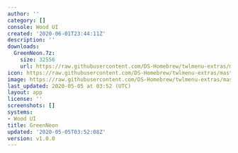 ```yaml
---
author: ''
category: []
console: Wood UI
created: '2020-06-01T23:44:11Z'
description: ''
downloads:
  GreenNeon.7z:
    size: 32556
    url: https://raw.githubusercontent.com/DS-Homebrew/twlmenu-extras/master/_nds/TWiLightMenu/akmenu/themes/GreenNeon.7z
icon: https://raw.githubusercontent.com/DS-Homebrew/twlmenu-extras/master/unistore/icons/ak.png
image: https://raw.githubusercontent.com/DS-Homebrew/twlmenu-extras/master/unistore/icons/ak.png
last_updated: 2020-05-05 at 03:52 (UTC)
layout: app
license: ''
screenshots: []
systems:
- Wood UI
title: GreenNeon
updated: '2020-05-05T03:52:08Z'
version: v1.0.0
---
```

